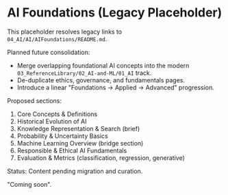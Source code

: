 # AI Foundations (Legacy Placeholder)

This placeholder resolves legacy links to `04_AI/AI/AIFoundations/README.md`.

Planned future consolidation:

- Merge overlapping foundational AI concepts into the modern `03_ReferenceLibrary/02_AI-and-ML/01_AI` track.
- De-duplicate ethics, governance, and fundamentals pages.
- Introduce a linear "Foundations → Applied → Advanced" progression.

Proposed sections:
1. Core Concepts & Definitions
2. Historical Evolution of AI
3. Knowledge Representation & Search (brief)
4. Probability & Uncertainty Basics
5. Machine Learning Overview (bridge section)
6. Responsible & Ethical AI Fundamentals
7. Evaluation & Metrics (classification, regression, generative)

Status: Content pending migration and curation.

"Coming soon".
